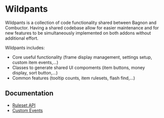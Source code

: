 # Wildpants
Wildpants is a collection of code functionality shared between Bagnon and Combuctor. Having a shared codebase allow for easier maintenance and for new features to be simultaneously implemented on both addons without additional effort.

Wildpants includes:
* Core useful functionality (frame display management, settings setup, custom item events,...)
* Classes to generate shared UI compoments (item buttons, money display, sort button,...)
* Common features (tooltip counts, item rulesets, flash find,...)

## Documentation
* [Ruleset API]()
* [Custom Events]()
